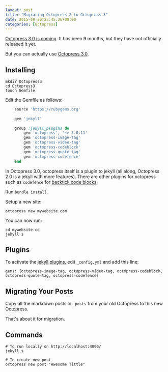 ```yaml
---
layout: post
title: "Migrating Octopress 2 to Octopress 3"
date: 2015-09-30T23:45:26+08:00
categories: [Octopress]
---
```


[Octopress 3.0 is coming](http://octopress.org/2015/01/15/octopress-3.0-is-coming/). It has been 9 months, but they have not officially released it yet.

But you can actually use [Octopress 3.0](https://github.com/octopress/octopress).

<!-- more -->

## Installing

    mkdir Octopress3
    cd Octopress3
    touch Gemfile

Edit the Gemfile as follows:

```ruby
    source 'https://rubygems.org'
     
    gem 'jekyll'
     
    group :jekyll_plugins do
        gem 'octopress', '~> 3.0.11'
        gem 'octopress-image-tag'
        gem 'octopress-video-tag'
        gem 'octopress-codeblock'
        gem 'octopress-quote-tag'
        gem 'octopress-codefence'
    end
```

In Octopress 3.0, octopress itself is a plugin to jekyll (all along, Octopress 2.0 is a jekyll with more features). There are other plugins for octopress such as `codefence` for [backtick code blocks](http://octopress.org/docs/plugins/backtick-codeblock/).

Run `bundle install`.

Setup a new site:

    octopress new mywebsite.com

You can now run: 
    
    cd mywebsite.co
    jekyll s


## Plugins

To activate the [jekyll plugins](http://jekyllrb.com/docs/plugins/), edit `_config.yml` and add this line:

    gems: [octopress-image-tag, octopress-video-tag, octopress-codeblock, octopress-quote-tag, octopress-codefence]



## Migrating Your Posts

Copy all the markdown posts in `_posts` from your old Octopress to this new Octopress.

That's about it for migration.


## Commands

    # To run locally on http://localhost:4000/
    jekyll s

    # To create new post
    octopress new post "Awesome Tittle"
